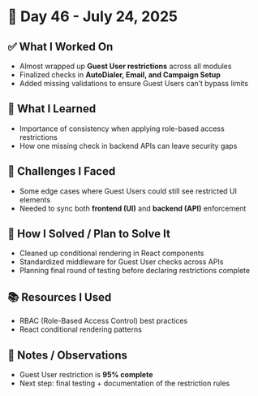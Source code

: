 # 📅 Day 46 - July 24, 2025

## ✅ What I Worked On
- Almost wrapped up **Guest User restrictions** across all modules  
- Finalized checks in **AutoDialer, Email, and Campaign Setup**  
- Added missing validations to ensure Guest Users can’t bypass limits

## 🧠 What I Learned
- Importance of consistency when applying role-based access restrictions  
- How one missing check in backend APIs can leave security gaps  

## 🧩 Challenges I Faced
- Some edge cases where Guest Users could still see restricted UI elements  
- Needed to sync both **frontend (UI)** and **backend (API)** enforcement  

## 🔧 How I Solved / Plan to Solve It
- Cleaned up conditional rendering in React components  
- Standardized middleware for Guest User checks across APIs  
- Planning final round of testing before declaring restrictions complete  

## 📚 Resources I Used
- RBAC (Role-Based Access Control) best practices  
- React conditional rendering patterns  

## 💬 Notes / Observations
- Guest User restriction is **95% complete**  
- Next step: final testing + documentation of the restriction rules  
